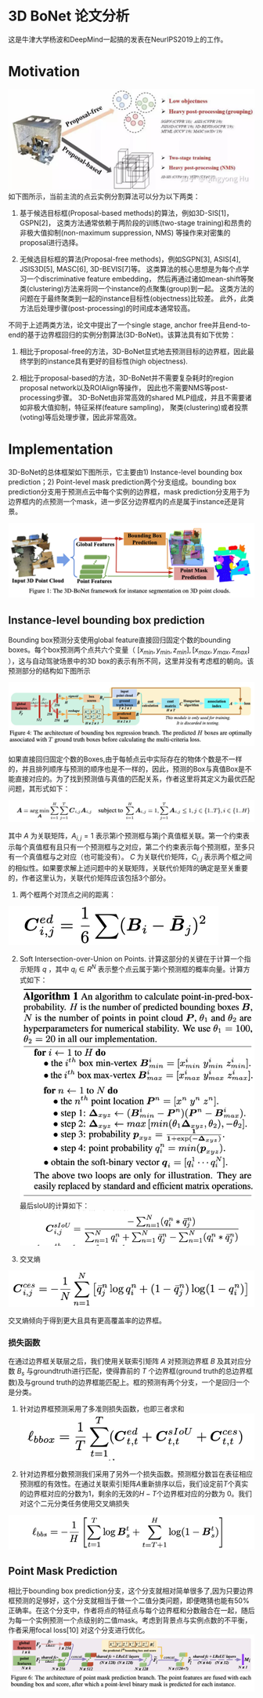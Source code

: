 # 3D BoNet 论文分析
这是牛津大学杨波和DeepMind一起搞的发表在NeurIPS2019上的工作。

# Motivation
![](assets/3D-BoNet-56cf92bf.png)
如下图所示，当前主流的点云实例分割算法可以分为以下两类：

1. 基于候选目标框(Proposal-based methods)的算法，例如3D-SIS[1]，GSPN[2]，
这类方法通常依赖于两阶段的训练(two-stage training)和昂贵的非极大值抑制(non-maximum suppression, NMS)
等操作来对密集的proposal进行选择。


2. 无候选目标框的算法(Proposal-free methods)，例如SGPN[3], ASIS[4], JSIS3D[5], MASC[6], 3D-BEVIS[7]等。
这类算法的核心思想是为每个点学习一个discriminative feature embedding，
然后再通过诸如mean-shift等聚类(clustering)方法来将同一个instance的点聚集(group)到一起。
这类方法的问题在于最终聚类到一起的instance目标性(objectness)比较差。
此外，此类方法后处理步骤(post-processing)的时间成本通常较高。


不同于上述两类方法，论文中提出了一个single stage, anchor free并且end-to-end的基于边界框回归的实例分割算法(3D-BoNet)。该算法具有如下优势：

1. 相比于proposal-free的方法，3D-BoNet显式地去预测目标的边界框，因此最终学到的instance具有更好的目标性(high objectness).

2. 相比于proposal-based的方法，3D-BoNet并不需要复杂耗时的region proposal network以及ROIAlign等操作，
因此也不需要NMS等post-processing步骤。
3D-BoNet由非常高效的shared MLP组成，并且不需要诸如非极大值抑制，特征采样(feature sampling)，
聚类(clustering)或者投票(voting)等后处理步骤，因此非常高效。


# Implementation
3D-BoNet的总体框架如下图所示，它主要由1) Instance-level bounding box prediction；2) Point-level mask prediction两个分支组成。bounding box prediction分支用于预测点云中每个实例的边界框，mask prediction分支用于为边界框内的点预测一个mask，进一步区分边界框内的点是属于instance还是背景。

![](assets/3D-BoNet-c010655b.png)

## Instance-level bounding box prediction
Bounding box预测分支使用global feature直接回归固定个数的bounding boxes。每个box预测两个点共六个变量（ ${[x_{min}, y_{min}, z_{min}], [x_{max}, y_{max}, z_{max}]}$ ），这与自动驾驶场景中的3D box的表示有所不同，这里并没有考虑框的朝向。该预测部分的结构如下图所示

![](assets/3D-BoNet-bab3b3d3.png)

如果直接回归固定个数的Boxes,由于每帧点云中实际存在的物体个数是不一样的，并且排列顺序与预测的顺序也是不一样的，因此，预测的Box与真值Box是不能直接对应的。为了找到预测值与真值的匹配关系，作者这里将其定义为最优匹配问题，其形式如下：

![](assets/3D-BoNet-25edadb3.png)

其中 $A$ 为关联矩阵，$A_{i,j}=1$ 表示第i个预测框与第j个真值框关联。第一个约束表示每个真值框有且只有一个预测框与之对应，第二个约束表示每个预测框，至多只有一个真值框与之对应（也可能没有）。 $C$ 为关联代价矩阵，$C_{i,j}$ 表示两个框之间的相似性。如果要求解上述问题中的关联矩阵，关联代价矩阵的确定是至关重要的，作者这里认为，关联代价矩阵应该包括3个部分。

1. 两个框两个对顶点之间的距离：

![](assets/3D-BoNet-11050518.png)

2. Soft Intersection-over-Union on Points. 计算这部分的关键在于计算一个指示矩阵 $q$ ，其中 $q_i \in R^N$ 表示整个点云属于第i个预测框的概率向量。计算方式如下：
![](assets/3D-BoNet-fbf0485f.png)
最后sIoU的计算如下：
![](assets/3D-BoNet-ec07bce2.png)

3. 交叉熵

![](assets/3D-BoNet-4c096899.png)

交叉熵倾向于得到更大且具有更高覆盖率的边界框。

### 损失函数
在通过边界框关联层之后，我们使用关联索引矩阵 $A$ 对预测边界框 $B$ 及其对应分数 $B_s$ 与groundtruth进行匹配，使得靠前的 $T$ 个边界框(ground truth的总边界框数)及与ground truth的边界框能匹配上。框的预测有两个分支，一个是回归一个是分类。

1. 针对边界框预测采用了多准则损失函数，也即三者求和
![](assets/3D-BoNet-a7a22c67.png)

2. 针对边界框分数预测我们采用了另外一个损失函数。预测框分数旨在表征相应预测框的有效性。在通过关联索引矩阵$A$重新排序以后，我们设定前$T$个真实的边界框对应的分数为1，剩余的无效的$H-T$个边界框对应的分数为 0。我们对这个二元分类任务使用交叉熵损失

![](assets/3D-BoNet-7df4763a.png)

## Point Mask Prediction
相比于bounding box prediction分支，这个分支就相对简单很多了,因为只要边界框预测的足够好，这个分支就相当于做一个二值分类问题，即便瞎猜也能有50%正确率。在这个分支中，作者将点的特征点与每个边界框和分数融合在一起，随后为每一个实例预测一个点级别的二值mask。考虑到背景点与实例点数的不平衡，作者采用focal loss[10] 对这个分支进行优化。
![](assets/3D-BoNet-e5b349be.png)
